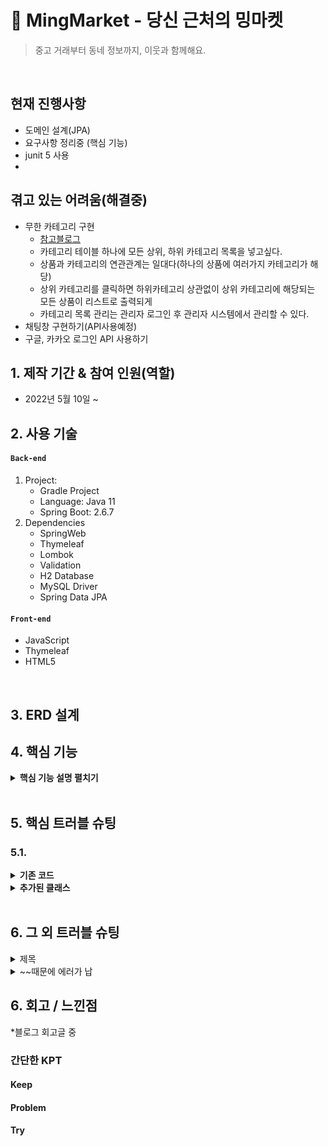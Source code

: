 # :pushpin: MingMarket - 당신 근처의 밍마켓
>중고 거래부터 동네 정보까지, 이웃과 함께해요.

</br>

## 현재 진행사항
- 도메인 설계(JPA)
- 요구사항 정리중 (핵심 기능)
- junit 5 사용
- 

## 겪고 있는 어려움(해결중)
- 무한 카테고리 구현
   - [참고블로그](https://galid1.tistory.com/m/774)
   - 카테고리 테이블 하나에 모든 상위, 하위 카테고리 목록을 넣고싶다.
   - 상품과 카테고리의 연관관계는 일대다(하나의 상품에 여러가지 카테고리가 해당)
   - 상위 카테고리를 클릭하면 하위카테고리 상관없이 상위 카테고리에 해당되는 모든 상품이 리스트로 출력되게
   - 카테고리 목록 관리는 관리자 로그인 후 관리자 시스템에서 관리할 수 있다.
- 채팅창 구현하기(API사용예정)
- 구글, 카카오 로그인 API 사용하기

## 1. 제작 기간 & 참여 인원(역할)
- 2022년 5월 10일 ~ 

## 2. 사용 기술
#### `Back-end`
1. Project:
    - Gradle Project
    - Language: Java 11
    - Spring Boot: 2.6.7
2. Dependencies
    - SpringWeb
    - Thymeleaf
    - Lombok
    - Validation
    - H2 Database
    - MySQL Driver
    - Spring Data JPA
#### `Front-end`
- JavaScript
- Thymeleaf
- HTML5

</br>

## 3. ERD 설계

## 4. 핵심 기능
<details>
<summary><b>핵심 기능 설명 펼치기</b></summary>
<div markdown="1">

### 4.1. 전체 흐름
### 4.2. Controller
### 4.3. Service
### 4.4. Mapper
</div>
</details>

</br>

## 5. 핵심 트러블 슈팅
### 5.1.
<details>
<summary><b>기존 코드</b></summary>
<div markdown="1">

</div>
</details>

<details>
<summary><b>추가된 클래스</b></summary>
<div markdown="1">

</div>
</details>

</br>

## 6. 그 외 트러블 슈팅
<details>
<summary>제목</summary>
<div markdown="1">

</div>
</details>

<details>
<summary>~~때문에 에러가 납</summary>
<div markdown="1">

</div>
</details>

## 6. 회고 / 느낀점

*블로그 회고글 중
### 간단한 KPT
#### Keep

#### Problem

#### Try

